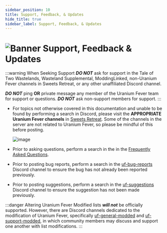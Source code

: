 ```yaml
---
sidebar_position: 10
title: Support, Feedback, & Updates
hide_title: true
sidebar_label: Support, Feedback, & Updates
---
```


# ![Banner Support, Feedback & Updates](https://github.com/user-attachments/assets/5e5b2ad8-8efa-4950-baa4-d315a3f252cf)

:::warning When Seeking Support
***DO NOT*** ask for support in the Tale of Two Wastelands, Wasteland Supplemental, ModdingLinked, non-Uranium Fever channels in Sweets Retreat, or any other unaffiliated Discord channel.

***DO NOT*** ping **OR** private message any member of the Uranium Fever team for support or questions. ***DO NOT*** ask non-support members for support.
:::

- For topics not otherwise covered in this documentation and unable to be found by performing a search in Discord, please visit the **APPROPRIATE** **Uranium Fever channels** in [Sweets Retreat](https://discord.gg/Uu6gZZSaeA). Some of the channels in the server are not related to Uranium Fever, so please be mindful of this before posting.

  ![image](https://github.com/user-attachments/assets/a98f62cb-f91b-4629-a6ab-31ef6fe9db8c)

- Prior to asking questions, perform a search in the in the [Frequently Asked Questions](https://uraniumfever.net/docs/frequentlyaskedquestions).
- Prior to posting bug reports, perform a search in the [uf-bug-reports](https://discord.gg/Uu6gZZSaeA) Discord channel to ensure the bug has not already been reported previously.
- Prior to posting suggestions, perform a search in the [uf-suggestions](https://discord.gg/Uu6gZZSaeA) Discord channel to ensure the suggestion has not been made previously.

:::danger Altering Uranium Fever
Modified lists ***will not*** be officially supported. However, there are Discord channels dedicated to the modification of Uranium Fever, specifically [uf-general-modded](https://discord.gg/WswmBGXQZt) and [uf-support-modded](https://discord.gg/WswmBGXQZt), in which community members may discuss and support one another with list modifications.
:::
